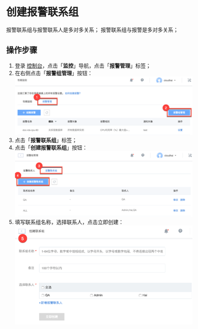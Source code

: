 # 创建报警联系组

报警联系组与报警联系人是多对多关系；
报警联系组与报警是多对多关系；

## 操作步骤


1. 登录 [控制台](https://c.163.com/dashboard#/m/apm/alarm/)，点击「**监控**」导航，点击「**报警管理**」标签；
2. 在右侧点击「**报警组管理**」按钮：
![](../../image/使用指南-报警组管理.png)
3. 点击「**报警联系组**」标签；
4. 点击「**创建报警联系组**」按钮：
![](../../image/使用指南-报警组管理-创建报警联系组.png)
5. 填写联系组名称，选择联系人，点击立即创建：
![](../../image/使用指南-报警组管理-创建报警联系组-详情.png)

